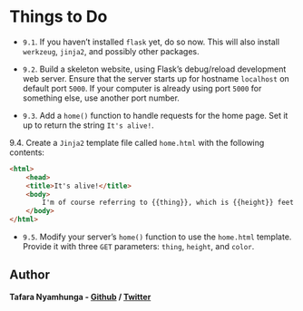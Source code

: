 # Things to Do

- `9.1`. If you haven’t installed `flask` yet, do so now. This will also install `werkzeug`, `jinja2`, and possibly other packages.

- `9.2`. Build a skeleton website, using Flask’s debug/reload development web server. Ensure that the server starts up for hostname `localhost` on default port `5000`. If your computer is already using port `5000` for something else, use another port number.

- `9.3`. Add a `home()` function to handle requests for the home page. Set it up to return the string `It's alive!`.

9.4. Create a `Jinja2` template file called `home.html` with the following contents:

```html
<html>
    <head>
    <title>It's alive!</title>
    <body>
        I'm of course referring to {{thing}}, which is {{height}} feet tall and {{color}}.
    </body>
</html>
```

- `9.5`. Modify your server’s `home()` function to use the `home.html` template. Provide it with three `GET` parameters: `thing`, `height`, and `color`.

## Author

**Tafara Nyamhunga  - [Github](https://github.com/tafara-n) / [Twitter](https://twitter.com/tafaranyamhunga)**
